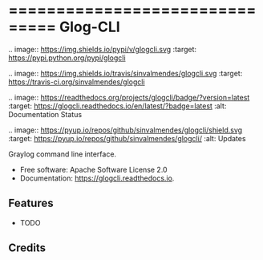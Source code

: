 ===============================
Glog-CLI
===============================


.. image:: https://img.shields.io/pypi/v/glogcli.svg
        :target: https://pypi.python.org/pypi/glogcli

.. image:: https://img.shields.io/travis/sinvalmendes/glogcli.svg
        :target: https://travis-ci.org/sinvalmendes/glogcli

.. image:: https://readthedocs.org/projects/glogcli/badge/?version=latest
        :target: https://glogcli.readthedocs.io/en/latest/?badge=latest
        :alt: Documentation Status

.. image:: https://pyup.io/repos/github/sinvalmendes/glogcli/shield.svg
     :target: https://pyup.io/repos/github/sinvalmendes/glogcli/
     :alt: Updates


Graylog command line interface.


* Free software: Apache Software License 2.0
* Documentation: https://glogcli.readthedocs.io.


Features
--------

* TODO

Credits
---------
